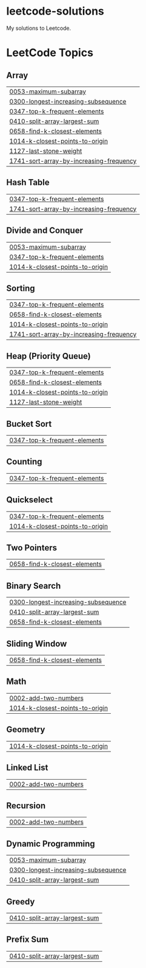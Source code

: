 # leetcode-solutions

My solutions to Leetcode.
<!---LeetCode Topics Start-->
# LeetCode Topics
## Array
|  |
| ------- |
| [0053-maximum-subarray](https://github.com/ravnoorsingh/leetcode-solutions/tree/master/0053-maximum-subarray) |
| [0300-longest-increasing-subsequence](https://github.com/ravnoorsingh/leetcode-solutions/tree/master/0300-longest-increasing-subsequence) |
| [0347-top-k-frequent-elements](https://github.com/ravnoorsingh/leetcode-solutions/tree/master/0347-top-k-frequent-elements) |
| [0410-split-array-largest-sum](https://github.com/ravnoorsingh/leetcode-solutions/tree/master/0410-split-array-largest-sum) |
| [0658-find-k-closest-elements](https://github.com/ravnoorsingh/leetcode-solutions/tree/master/0658-find-k-closest-elements) |
| [1014-k-closest-points-to-origin](https://github.com/ravnoorsingh/leetcode-solutions/tree/master/1014-k-closest-points-to-origin) |
| [1127-last-stone-weight](https://github.com/ravnoorsingh/leetcode-solutions/tree/master/1127-last-stone-weight) |
| [1741-sort-array-by-increasing-frequency](https://github.com/ravnoorsingh/leetcode-solutions/tree/master/1741-sort-array-by-increasing-frequency) |
## Hash Table
|  |
| ------- |
| [0347-top-k-frequent-elements](https://github.com/ravnoorsingh/leetcode-solutions/tree/master/0347-top-k-frequent-elements) |
| [1741-sort-array-by-increasing-frequency](https://github.com/ravnoorsingh/leetcode-solutions/tree/master/1741-sort-array-by-increasing-frequency) |
## Divide and Conquer
|  |
| ------- |
| [0053-maximum-subarray](https://github.com/ravnoorsingh/leetcode-solutions/tree/master/0053-maximum-subarray) |
| [0347-top-k-frequent-elements](https://github.com/ravnoorsingh/leetcode-solutions/tree/master/0347-top-k-frequent-elements) |
| [1014-k-closest-points-to-origin](https://github.com/ravnoorsingh/leetcode-solutions/tree/master/1014-k-closest-points-to-origin) |
## Sorting
|  |
| ------- |
| [0347-top-k-frequent-elements](https://github.com/ravnoorsingh/leetcode-solutions/tree/master/0347-top-k-frequent-elements) |
| [0658-find-k-closest-elements](https://github.com/ravnoorsingh/leetcode-solutions/tree/master/0658-find-k-closest-elements) |
| [1014-k-closest-points-to-origin](https://github.com/ravnoorsingh/leetcode-solutions/tree/master/1014-k-closest-points-to-origin) |
| [1741-sort-array-by-increasing-frequency](https://github.com/ravnoorsingh/leetcode-solutions/tree/master/1741-sort-array-by-increasing-frequency) |
## Heap (Priority Queue)
|  |
| ------- |
| [0347-top-k-frequent-elements](https://github.com/ravnoorsingh/leetcode-solutions/tree/master/0347-top-k-frequent-elements) |
| [0658-find-k-closest-elements](https://github.com/ravnoorsingh/leetcode-solutions/tree/master/0658-find-k-closest-elements) |
| [1014-k-closest-points-to-origin](https://github.com/ravnoorsingh/leetcode-solutions/tree/master/1014-k-closest-points-to-origin) |
| [1127-last-stone-weight](https://github.com/ravnoorsingh/leetcode-solutions/tree/master/1127-last-stone-weight) |
## Bucket Sort
|  |
| ------- |
| [0347-top-k-frequent-elements](https://github.com/ravnoorsingh/leetcode-solutions/tree/master/0347-top-k-frequent-elements) |
## Counting
|  |
| ------- |
| [0347-top-k-frequent-elements](https://github.com/ravnoorsingh/leetcode-solutions/tree/master/0347-top-k-frequent-elements) |
## Quickselect
|  |
| ------- |
| [0347-top-k-frequent-elements](https://github.com/ravnoorsingh/leetcode-solutions/tree/master/0347-top-k-frequent-elements) |
| [1014-k-closest-points-to-origin](https://github.com/ravnoorsingh/leetcode-solutions/tree/master/1014-k-closest-points-to-origin) |
## Two Pointers
|  |
| ------- |
| [0658-find-k-closest-elements](https://github.com/ravnoorsingh/leetcode-solutions/tree/master/0658-find-k-closest-elements) |
## Binary Search
|  |
| ------- |
| [0300-longest-increasing-subsequence](https://github.com/ravnoorsingh/leetcode-solutions/tree/master/0300-longest-increasing-subsequence) |
| [0410-split-array-largest-sum](https://github.com/ravnoorsingh/leetcode-solutions/tree/master/0410-split-array-largest-sum) |
| [0658-find-k-closest-elements](https://github.com/ravnoorsingh/leetcode-solutions/tree/master/0658-find-k-closest-elements) |
## Sliding Window
|  |
| ------- |
| [0658-find-k-closest-elements](https://github.com/ravnoorsingh/leetcode-solutions/tree/master/0658-find-k-closest-elements) |
## Math
|  |
| ------- |
| [0002-add-two-numbers](https://github.com/ravnoorsingh/leetcode-solutions/tree/master/0002-add-two-numbers) |
| [1014-k-closest-points-to-origin](https://github.com/ravnoorsingh/leetcode-solutions/tree/master/1014-k-closest-points-to-origin) |
## Geometry
|  |
| ------- |
| [1014-k-closest-points-to-origin](https://github.com/ravnoorsingh/leetcode-solutions/tree/master/1014-k-closest-points-to-origin) |
## Linked List
|  |
| ------- |
| [0002-add-two-numbers](https://github.com/ravnoorsingh/leetcode-solutions/tree/master/0002-add-two-numbers) |
## Recursion
|  |
| ------- |
| [0002-add-two-numbers](https://github.com/ravnoorsingh/leetcode-solutions/tree/master/0002-add-two-numbers) |
## Dynamic Programming
|  |
| ------- |
| [0053-maximum-subarray](https://github.com/ravnoorsingh/leetcode-solutions/tree/master/0053-maximum-subarray) |
| [0300-longest-increasing-subsequence](https://github.com/ravnoorsingh/leetcode-solutions/tree/master/0300-longest-increasing-subsequence) |
| [0410-split-array-largest-sum](https://github.com/ravnoorsingh/leetcode-solutions/tree/master/0410-split-array-largest-sum) |
## Greedy
|  |
| ------- |
| [0410-split-array-largest-sum](https://github.com/ravnoorsingh/leetcode-solutions/tree/master/0410-split-array-largest-sum) |
## Prefix Sum
|  |
| ------- |
| [0410-split-array-largest-sum](https://github.com/ravnoorsingh/leetcode-solutions/tree/master/0410-split-array-largest-sum) |
<!---LeetCode Topics End-->